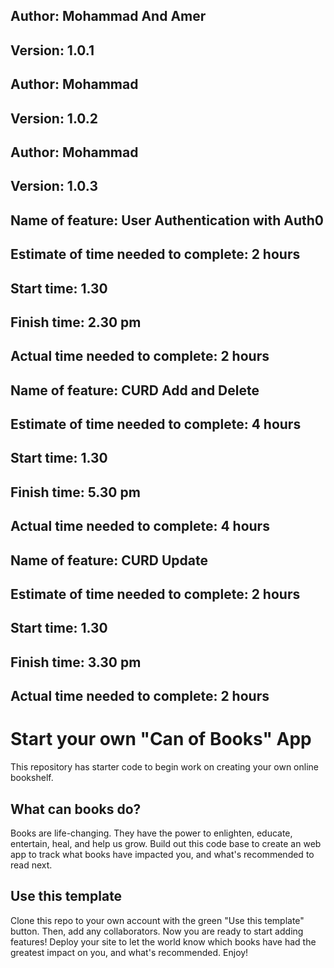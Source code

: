 ## **Author**: Mohammad And Amer
## **Version**: 1.0.1 

## **Author**: Mohammad
## **Version**: 1.0.2 

## **Author**: Mohammad
## **Version**: 1.0.3 


## Name of feature: User Authentication with Auth0

## Estimate of time needed to complete: 2 hours

## Start time: 1.30

## Finish time: 2.30 pm

## Actual time needed to complete: 2 hours

## Name of feature: CURD Add and Delete

## Estimate of time needed to complete: 4 hours

## Start time: 1.30

## Finish time: 5.30 pm

## Actual time needed to complete: 4 hours

## Name of feature: CURD Update

## Estimate of time needed to complete: 2 hours

## Start time: 1.30

## Finish time: 3.30 pm

## Actual time needed to complete: 2 hours

# Start your own "Can of Books" App

This repository has starter code to begin work on creating your own online bookshelf.

## What can books do?

Books are life-changing. They have the power to enlighten, educate, entertain, heal, and help us grow. Build out this code base to create an web app to track what books have impacted you, and what's recommended to read next.

## Use this template

Clone this repo to your own account with the green "Use this template" button. Then, add any collaborators. Now you are ready to start adding features! Deploy your site to let the world know which books have had the greatest impact on you, and what's recommended. Enjoy!

